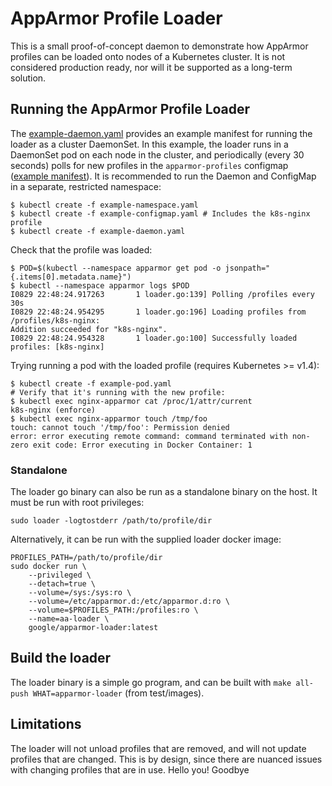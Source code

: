 # AppArmor Profile Loader

This is a small proof-of-concept daemon to demonstrate how AppArmor profiles can be loaded onto
nodes of a Kubernetes cluster. It is not considered production ready, nor will it be supported as a
long-term solution.

## Running the AppArmor Profile Loader

The [example-daemon.yaml](example-daemon.yaml) provides an example manifest for running the loader
as a cluster DaemonSet. In this example, the loader runs in a DaemonSet pod on each node in the
cluster, and periodically (every 30 seconds) polls for new profiles in the `apparmor-profiles`
configmap ([example manifest](example-configmap.yaml)). It is recommended to run the Daemon and
ConfigMap in a separate, restricted namespace:

    $ kubectl create -f example-namespace.yaml
    $ kubectl create -f example-configmap.yaml # Includes the k8s-nginx profile
    $ kubectl create -f example-daemon.yaml

Check that the profile was loaded:

    $ POD=$(kubectl --namespace apparmor get pod -o jsonpath="{.items[0].metadata.name}")
    $ kubectl --namespace apparmor logs $POD
    I0829 22:48:24.917263       1 loader.go:139] Polling /profiles every 30s
    I0829 22:48:24.954295       1 loader.go:196] Loading profiles from /profiles/k8s-nginx:
    Addition succeeded for "k8s-nginx".
    I0829 22:48:24.954328       1 loader.go:100] Successfully loaded profiles: [k8s-nginx]

Trying running a pod with the loaded profile (requires Kubernetes >= v1.4):

    $ kubectl create -f example-pod.yaml
    # Verify that it's running with the new profile:
    $ kubectl exec nginx-apparmor cat /proc/1/attr/current
    k8s-nginx (enforce)
    $ kubectl exec nginx-apparmor touch /tmp/foo
    touch: cannot touch '/tmp/foo': Permission denied
    error: error executing remote command: command terminated with non-zero exit code: Error executing in Docker Container: 1


### Standalone

The loader go binary can also be run as a standalone binary on the host. It must be run with root
privileges:

    sudo loader -logtostderr /path/to/profile/dir

Alternatively, it can be run with the supplied loader docker image:

    PROFILES_PATH=/path/to/profile/dir
    sudo docker run \
        --privileged \
        --detach=true \
        --volume=/sys:/sys:ro \
        --volume=/etc/apparmor.d:/etc/apparmor.d:ro \
        --volume=$PROFILES_PATH:/profiles:ro \
        --name=aa-loader \
        google/apparmor-loader:latest

## Build the loader

The loader binary is a simple go program, and can be built with `make all-push WHAT=apparmor-loader`
(from test/images).

## Limitations

The loader will not unload profiles that are removed, and will not update profiles that are changed.
This is by design, since there are nuanced issues with changing profiles that are in use.
Hello you!
Goodbye
